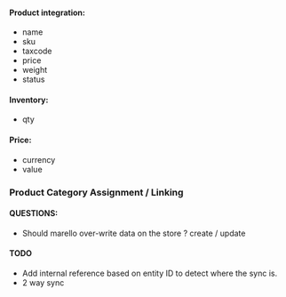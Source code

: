 #### Product integration:
- name
- sku
- taxcode
- price
- weight
- status

#### Inventory:
- qty


#### Price:
- currency
- value

### Product Category Assignment / Linking

#### QUESTIONS:
- Should marello over-write data on the store ? create / update


#### TODO
- Add internal reference based on entity ID to detect where the sync is.
- 2 way sync





